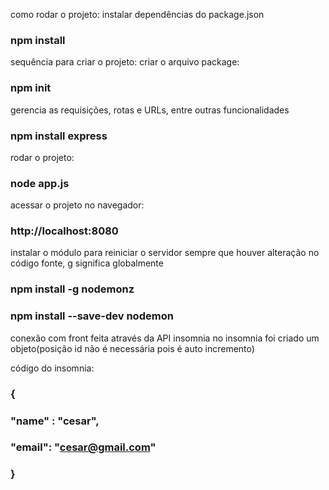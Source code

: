 como rodar o projeto:
instalar dependências do package.json
### npm install 

sequência para criar o projeto:
criar o arquivo package:
### npm init

gerencia as requisições, rotas e URLs, entre outras funcionalidades
### npm install express

rodar o projeto:
### node app.js

acessar o projeto no navegador:
### http://localhost:8080

instalar o módulo para reiniciar o servidor sempre que houver alteração no código fonte, g significa globalmente
### npm install -g nodemonz
### npm install --save-dev nodemon

conexão com front feita através da API insomnia
no insomnia foi criado um objeto(posição id não é necessária pois é auto incremento)

código do insomnia:
### {
###	"name" : "cesar",
### "email": "cesar@gmail.com"
### } 